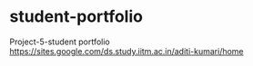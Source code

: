 # student-portfolio
Project-5-student portfolio
https://sites.google.com/ds.study.iitm.ac.in/aditi-kumari/home
